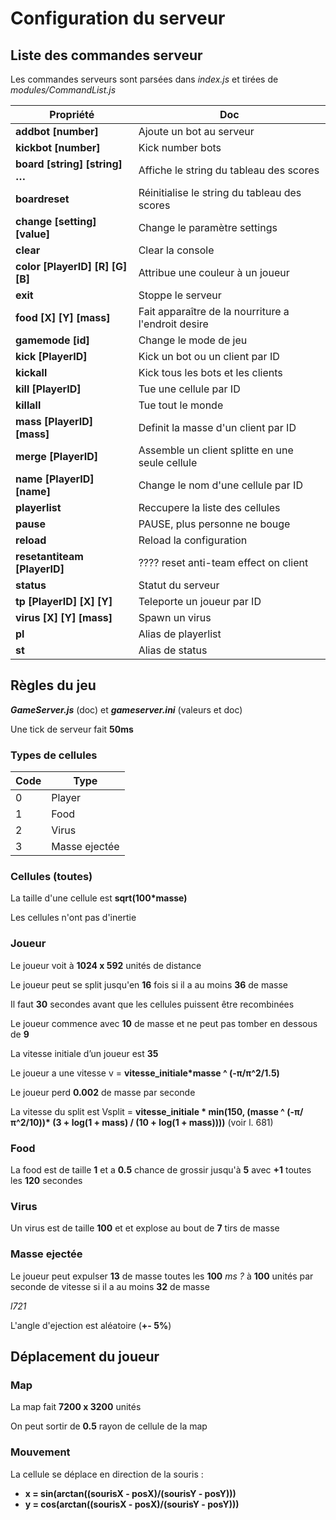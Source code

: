 # Configuration du serveur

## Liste des commandes serveur

Les commandes serveurs sont parsées dans *index.js* et tirées de *modules/CommandList.js*

|  Propriété                        |  Doc                                                   |
|-----------------------------------|--------------------------------------------------------|
| **addbot [number]**               |    Ajoute un bot au serveur                            |
| **kickbot [number]**              |    Kick number bots                                    |
| **board [string] [string] …**     |    Affiche le string du tableau des scores             |
| **boardreset**                    |    Réinitialise le string du tableau des scores        |
| **change [setting] [value]**      |    Change le paramètre settings                        |
| **clear**                         |    Clear la console                                    |
| **color [PlayerID] [R] [G] [B]**  |    Attribue une couleur à un joueur                    |
| **exit**                          |    Stoppe le serveur                                   |
| **food [X] [Y] [mass]**           |    Fait apparaître de la nourriture a l'endroit desire |
| **gamemode [id]**                 |    Change le mode de jeu                               |
| **kick [PlayerID]**               |    Kick un bot ou un client par ID                     |
| **kickall**                       |    Kick tous les bots et les clients                   |
| **kill [PlayerID]**               |    Tue une cellule par ID                              |
| **killall**                       |    Tue tout le monde                                   |
| **mass [PlayerID] [mass]**        |    Definit la masse d'un client par ID                 |
| **merge [PlayerID]**              |    Assemble un client splitte en une seule cellule     |
| **name [PlayerID] [name]**        |    Change le nom d'une cellule par ID                  |
| **playerlist**                    |    Reccupere la liste des cellules                     |
| **pause**                         |    PAUSE, plus personne ne bouge                       |
| **reload**                        |    Reload la configuration                             |
| **resetantiteam [PlayerID]**      |    ???? reset anti-team effect on client               |
| **status**                        |    Statut du serveur                                   |
| **tp [PlayerID] [X] [Y]**         |    Teleporte un joueur par ID                          |
| **virus [X] [Y] [mass]**          |    Spawn un virus                                      |
| **pl**                            |    Alias de playerlist                                 |
| **st**                            |    Alias de status                                     |


## Règles du jeu

***GameServer.js*** (doc) et ***gameserver.ini*** (valeurs et doc)

Une tick de serveur fait **50ms**

### Types de cellules

| Code | Type |
|------|------|
| 0    | Player |
| 1    | Food |
| 2    | Virus |
| 3    | Masse ejectée |

### Cellules (toutes)

La taille d'une cellule est **sqrt(100*masse)**

Les cellules n'ont pas d'inertie

### Joueur

Le joueur voit à **1024 x 592** unités de distance

Le joueur peut se split jusqu'en **16** fois si il a au moins **36** de masse

Il faut **30** secondes avant que les cellules puissent être recombinées

Le joueur commence avec **10** de masse et ne peut pas tomber en dessous de **9**

La vitesse initiale d’un joueur est **35**

Le joueur a une vitesse v = **vitesse_initiale\*masse ^ (-π/π^2/1.5)**

Le joueur perd **0.002** de masse par seconde

La vitesse du split est Vsplit = **vitesse_initiale \* min(150, (masse ^ (-π/π^2/10))\* (3 + log(1 + mass) / (10 + log(1 + mass))))** (voir l. 681)



### Food

La food est de taille **1** et a **0.5** chance de grossir jusqu'à **5** avec **+1** toutes les **120** secondes


### Virus

Un virus est de taille **100** et et explose au bout de **7** tirs de masse


### Masse ejectée

Le joueur peut expulser **13** de masse toutes les **100** *ms ?* à **100** unités par seconde de vitesse si il a au moins **32** de masse

*l721*

L'angle d'ejection est aléatoire (**+- 5%**)




## Déplacement du joueur

### Map

La map fait **7200 x 3200** unités

On peut sortir de **0.5** rayon de cellule de la map

### Mouvement

La cellule se déplace en direction de la souris :
- **x = sin(arctan((sourisX - posX)/(sourisY - posY)))**
- **y = cos(arctan((sourisX - posX)/(sourisY - posY)))**
